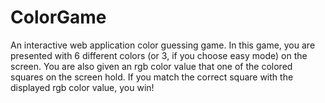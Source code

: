 # ColorGame
An interactive web application color guessing game. In this game, you are presented with 6 different colors (or 3, if you choose easy mode) on the screen. You are also given an rgb color value that one of the colored squares on the screen hold. If you match the correct square with the displayed rgb color value, you win!
